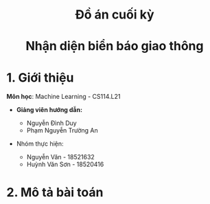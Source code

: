 <h1 align="center">Đồ án cuối kỳ</h1>
<h1 align="center">Nhận diện biển báo giao thông</h1>

# **1. Giới thiệu**
**Môn học**: Machine Learning - CS114.L21

* **Giảng viên hướng dẫn:**
    * Nguyễn Đình Duy
    * Phạm Nguyễn Trường An

* Nhóm thực hiện:
  * Nguyễn Văn - 18521632
  * Huỳnh Văn Sơn	- 18520416

# **2. Mô tả bài toán**
